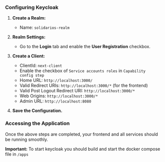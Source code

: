 ### Configuring Keycloak

1. **Create a Realm:**

   - Name: `solidarios-realm`

2. **Realm Settings:**

   - Go to the **Login** tab and enable the **User Registration** checkbox.

3. **Create a Client:**

   - ClientId: `next-client`
   - Enable the checkbox of `Service accounts roles` in `Capability config step`
   - Home URL: `http://localhost:3000/`
   - Valid Redirect URIs: `http://localhost:3000/*` (for the frontend)
   - Valid Post Logout Redirect URI: `http://localhost:3000/*`
   - Web Origins: `http://localhost:3000/*`
   - Admin URL: `http://localhost:8080`

4. **Save the Configuration.**

### Accessing the Application

Once the above steps are completed, your frontend and all services should be running smoothly. 

**Important:** To start keycloak you should build and start the docker compose file in `/apps`